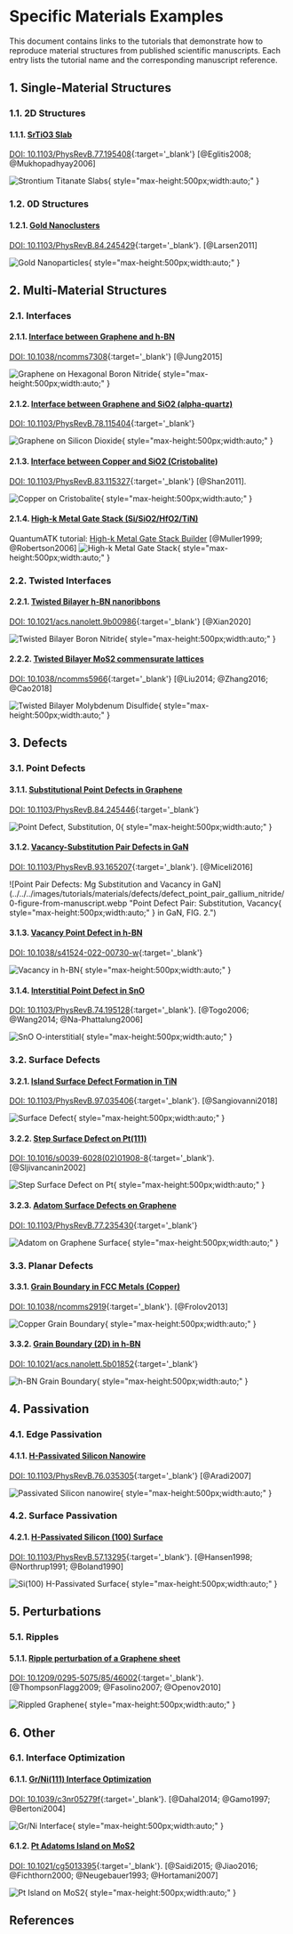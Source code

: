 # Specific Materials Examples

This document contains links to the tutorials that demonstrate how to reproduce material structures from published scientific manuscripts. Each entry lists the tutorial name and the corresponding manuscript reference.

## 1. Single-Material Structures

### 1.1. 2D Structures
#### 1.1.1. [SrTiO3 Slab](slab-strontium-titanate.md)   
[DOI: 10.1103/PhysRevB.77.195408](https://doi.org/10.1103/PhysRevB.77.195408){:target='_blank'} [@Eglitis2008; @Mukhopadhyay2006]

![Strontium Titanate Slabs](../../../images/tutorials/materials/2d_materials/slab_strontium_titanate/0-figure-from-manuscript.webp "Strontium Titanate Slabs, FIG. 2."){ style="max-height:500px;width:auto;" }

### 1.2. 0D Structures
#### 1.2.1. [Gold Nanoclusters](nanocluster-gold.md)
[DOI: 10.1103/PhysRevB.84.245429](https://doi.org/10.1103/PhysRevB.84.245429){:target='_blank'}. [@Larsen2011]

![Gold Nanoparticles](../../../images/tutorials/materials/0d_materials/nanocluster_gold/0-manuscript-image.webp "Fig. 2. Gold Nanoparticles"){ style="max-height:500px;width:auto;" }



## 2. Multi-Material Structures

### 2.1. Interfaces
#### 2.1.1. [Interface between Graphene and h-BN](interface-2d-2d-graphene-boron-nitride.md)  
[DOI: 10.1038/ncomms7308](https://doi.org/10.1038/ncomms7308){:target='_blank'} [@Jung2015]

![Graphene on Hexagonal Boron Nitride](../../../images/tutorials/materials/interfaces/interface_2d_2d_graphene_boron_nitride/0-figure-from-manuscript.webp   "Graphene on Hexagonal Boron Nitride, FIG. 7"){ style="max-height:500px;width:auto;" }

#### 2.1.2. [Interface between Graphene and SiO2 (alpha-quartz)](interface-2d-3d-graphene-silicon-dioxide.md)  
[DOI: 10.1103/PhysRevB.78.115404](https://doi.org/10.1103/PhysRevB.78.115404){:target='_blank'}

![Graphene on Silicon Dioxide](../../../images/tutorials/materials/interfaces/interface_2d_3d_graphene_silicon_dioxide/0-figure-from-manuscript.webp "Graphene on Silicon Dioxide, FIG. 1(b)"){ style="max-height:500px;width:auto;" }

#### 2.1.3. [Interface between Copper and SiO2 (Cristobalite)](interface-3d-3d-copper-silicon-dioxide.md)  
[DOI: 10.1103/PhysRevB.83.115327](https://doi.org/10.1103/PhysRevB.83.115327){:target='_blank'} [@Shan2011].

![Copper on Cristobalite](../../../images/tutorials/materials/interfaces/interface_3d_3d_copper_cristobalite/0-figure-from-manuscript.webp   "Copper on Cristobalite, FIG. 1"){ style="max-height:500px;width:auto;" }

#### 2.1.4. [High-k Metal Gate Stack (Si/SiO2/HfO2/TiN)](heterostructure-silicon-silicon-dioxide-hafnium-dioxide-titanium-nitride.md)  
QuantumATK tutorial: [High-k Metal Gate Stack Builder](https://docs.quantumatk.com/tutorials/hkmg_builder/hkmg_builder.html) [@Muller1999; @Robertson2006]
![High-k Metal Gate Stack](../../../images/tutorials/materials/heterostructures/heterostructure-silicon-silicon-dioxide-hafnium-dioxide-titanium-nitride/original-figure.webp "High-k Metal Gate Stack"){ style="max-height:500px;width:auto;" }


### 2.2. Twisted Interfaces
#### 2.2.1. [Twisted Bilayer h-BN nanoribbons](interface-bilayer-twisted-nanoribbons-boron-nitride.md)  
[DOI: 10.1021/acs.nanolett.9b00986](https://doi.org/10.1021/acs.nanolett.9b00986){:target='_blank'} [@Xian2020]

![Twisted Bilayer Boron Nitride](../../../images/tutorials/materials/interfaces/twisted-bilayer-boron-nitride/tbbn-paper-image.png "Twisted Bilayer Boron Nitride"){ style="max-height:500px;width:auto;" }

#### 2.2.2. [Twisted Bilayer MoS2 commensurate lattices](interface-bilayer-twisted-commensurate-lattices-molybdenum-disulfide.md)  
[DOI: 10.1038/ncomms5966](https://doi.org/10.1038/ncomms5966){:target='_blank'} [@Liu2014; @Zhang2016; @Cao2018]

![Twisted Bilayer Molybdenum Disulfide](../../../images/tutorials/materials/interfaces/twisted-bilayer-molybdenum-disulfide/MoS2-twisted-bilayers.png   "Twisted Bilayer Molybdenum Disulfide"){ style="max-height:500px;width:auto;" }



## 3. Defects

### 3.1. Point Defects
#### 3.1.1. [Substitutional Point Defects in Graphene](defect-point-substitution-graphene.md)  
[DOI: 10.1103/PhysRevB.84.245446](https://journals.aps.org/prb/abstract/10.1103/PhysRevB.84.245446){:target='_blank'}

![Point Defect, Substitution, 0](../../../images/tutorials/materials/defects/defect_creation_point_substitution_graphene/0-figure-from-manuscript.webp "Point Defect, Substitution, FIG. 1."){ style="max-height:500px;width:auto;" }

#### 3.1.2. [Vacancy-Substitution Pair Defects in GaN](defect-point-pair-gallium-nitride.md)
[DOI: 10.1103/PhysRevB.93.165207](https://journals.aps.org/prb/abstract/10.1103/PhysRevB.93.165207){:target='_blank'}. [@Miceli2016]

![Point Pair Defects: Mg Substitution and Vacancy in GaN](../../../images/tutorials/materials/defects/defect_point_pair_gallium_nitride/0-figure-from-manuscript.webp "Point Defect Pair: Substitution, Vacancy{ style="max-height:500px;width:auto;" } in GaN, FIG. 2.")

#### 3.1.3. [Vacancy Point Defect in h-BN](defect-point-vacancy-boron-nitride.md)
[DOI: 10.1038/s41524-022-00730-w](https://doi.org/10.1038/s41524-022-00730-w){:target='_blank'}

![Vacancy in h-BN](../../../images/tutorials/materials/defects/defect_point_vacancy_boron_nitride/0-figure-from-manuscript.webp "Vacancy in h-BN"){ style="max-height:500px;width:auto;" }

#### 3.1.4. [Interstitial Point Defect in SnO](defect-point-interstitial-tin-oxide.md)
[DOI: 10.1103/PhysRevB.74.195128](https://doi.org/10.1103/PhysRevB.74.195128){:target='_blank'}. [@Togo2006; @Wang2014; @Na-Phattalung2006]

![SnO O-interstitial](../../../images/tutorials/materials/defects/defect_point_interstitial_tin_oxide/0-figure-from-manuscript.webp "O-interstitial defect in SnO"){ style="max-height:500px;width:auto;" }


### 3.2. Surface Defects
#### 3.2.1. [Island Surface Defect Formation in TiN](defect-surface-island-titanium-nitride.md)  
[DOI: 10.1103/PhysRevB.97.035406](https://journals.aps.org/prb/abstract/10.1103/PhysRevB.97.035406){:target='_blank'}. [@Sangiovanni2018]

![Surface Defect](../../../images/tutorials/materials/defects/defect-creation-surface-island-titanium-nitride/0.png "Surface Defect, Island FIG. 2. a"){ style="max-height:500px;width:auto;" }

#### 3.2.2. [Step Surface Defect on Pt(111)](defect-surface-step-platinum.md)
[DOI: 10.1016/s0039-6028(02)01908-8](https://doi.org/10.1016/s0039-6028(02)01908-8){:target='_blank'}. [@Sljivancanin2002]

![Step Surface Defect on Pt](../../../images/tutorials/materials/defects/defect_surface_step_platinum/0-figure-from-manuscript.webp "Fig. 1."){ style="max-height:500px;width:auto;" }

#### 3.2.3. [Adatom Surface Defects on Graphene](defect-surface-adatom-graphene.md)  
[DOI: 10.1103/PhysRevB.77.235430](https://doi.org/10.1103/PhysRevB.77.235430){:target='_blank'}

![Adatom on Graphene Surface](../../../images/tutorials/materials/defects/defect-surface-adatom-graphene/me_adatom_on_hollow_graphene.webp "Fig. 1. Adatom on Graphene Surface"){ style="max-height:500px;width:auto;" }


### 3.3. Planar Defects
#### 3.3.1. [Grain Boundary in FCC Metals (Copper)](defect-planar-grain-boundary-3d-fcc-metals-copper.md)
[DOI: 10.1038/ncomms2919](https://www.nature.com/articles/ncomms2919){:target='_blank'}. [@Frolov2013]

![Copper Grain Boundary](../../../images/tutorials/materials/defects/defect_planar_grain_boundary_3d_fcc_metal/0-figure-from-manuscript.webp "Copper Grain Boundary, FIG. 1"){ style="max-height:500px;width:auto;" }

#### 3.3.2. [Grain Boundary (2D) in h-BN](defect-planar-grain-boundary-2d-boron-nitride.md)  
[DOI: 10.1021/acs.nanolett.5b01852](https://doi.org/10.1021/acs.nanolett.5b01852){:target='_blank'}

![h-BN Grain Boundary](../../../images/tutorials/materials/defects/defect_planar_grain_boundary_2d_boron_nitride/0-figure-from-manuscript.webp "h-BN Grain Boundary, FIG. 2c."){ style="max-height:500px;width:auto;" }



## 4. Passivation

### 4.1. Edge Passivation
#### 4.1.1. [H-Passivated Silicon Nanowire](passivation-edge-nanowire-silicon.md)  
[DOI: 10.1103/PhysRevB.76.035305](https://doi.org/10.1103/PhysRevB.76.035305){:target='_blank'} [@Aradi2007]

![Passivated Silicon nanowire](../../../images/tutorials/materials/passivation/passivation_edge_nanowire_silicon/0-figure-from-manuscript.webp "Passivated Silicon nanowire, FIG. 1."){ style="max-height:500px;width:auto;" }


### 4.2. Surface Passivation
#### 4.2.1. [H-Passivated Silicon (100) Surface](passivation-surface-silicon.md)
[DOI: 10.1103/PhysRevB.57.13295](https://doi.org/10.1103/PhysRevB.57.13295){:target='_blank'}. [@Hansen1998; @Northrup1991; @Boland1990]

![Si(100) H-Passivated Surface](../../../images/tutorials/materials/passivation/passivation_surface_silicon/0-figure-from-manuscript.webp "H-Passivated Silicon (100)"){ style="max-height:500px;width:auto;" }



## 5. Perturbations

### 5.1. Ripples
#### 5.1.1. [Ripple perturbation of a Graphene sheet](perturbation-ripples-graphene.md)  
[DOI: 10.1209/0295-5075/85/46002](https://doi.org/10.1209/0295-5075/85/46002){:target='_blank'}. [@ThompsonFlagg2009; @Fasolino2007; @Openov2010]

![Rippled Graphene](../../../images/tutorials/materials/defects/perturbation_ripple_graphene/0-figure-from-manuscript.webp "Rippled Graphene, FIG. 1."){ style="max-height:500px;width:auto;" }

## 6. Other

### 6.1. Interface Optimization
#### 6.1.1. [Gr/Ni(111) Interface Optimization](optimization-interface-film-xy-position-graphene-nickel.md)  
[DOI: 10.1039/c3nr05279f](https://doi.org/10.1039/c3nr05279f){:target='_blank'}. [@Dahal2014; @Gamo1997; @Bertoni2004]

![Gr/Ni Interface](../../../images/tutorials/materials/optimization/optimization_interface_film_xy_position_graphene_nickel/0-figure-from-manuscript.webp "Optimal position of graphene on Ni(111)"){ style="max-height:500px;width:auto;" }

#### 6.1.2. [Pt Adatoms Island on MoS2](defect-point-adatom-island-molybdenum-disulfide-platinum.md)  
[DOI: 10.1021/cg5013395](https://doi.org/10.1021/cg5013395){:target='_blank'}. [@Saidi2015; @Jiao2016; @Fichthorn2000; @Neugebauer1993; @Hortamani2007]

![Pt Island on MoS2](../../../images/tutorials/materials/defects/defect_point_adatom_island_molybdenum_disulfide_platinum/0-figure-from-manuscript.webp "Pt island formation on MoS2"){ style="max-height:500px;width:auto;" }


## References
